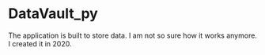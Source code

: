 # DataVault_py
The application is built to store data. I am not so sure how it works anymore. I created it in 2020.
